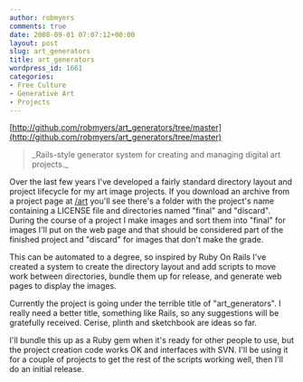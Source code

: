 ```yaml
---
author: robmyers
comments: true
date: 2008-09-01 07:07:12+00:00
layout: post
slug: art_generators
title: art_generators
wordpress_id: 1661
categories:
- Free Culture
- Generative Art
- Projects
---
```


[http://github.com/robmyers/art_generators/tree/master](http://github.com/robmyers/art_generators/tree/master)  
  


<blockquote>_Rails-style generator system for creating and managing digital art projects._</blockquote>

  
  
Over the last few years I've developed a fairly standard directory layout and project lifecycle for my art image projects. If you download an archive from a project page at [/art](/art) you'll see there's a folder with the project's name containing a LICENSE file and directories named "final" and "discard". During the course of a project I make images and sort them into "final" for images I'll put on the web page and that should be considered part of the finished project and "discard" for images that don't make the grade.  
  
This can be automated to a degree, so inspired by Ruby On Rails I've created a system to create the directory layout and add scripts to move work between directories, bundle them up for release, and generate web pages to display the images.  
  
Currently the project is going under the terrible title of "art_generators". I really need a better title, something like Rails, so any suggestions will be gratefully received. Cerise, plinth and sketchbook are ideas so far.  
  
I'll bundle this up as a Ruby gem when it's ready for other people to use, but the project creation code works OK and interfaces with SVN. I'll be using it for a couple of projects to get the rest of the scripts working well, then I'll do an initial release.  


